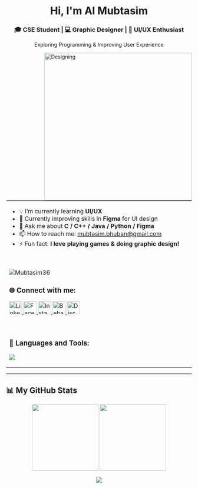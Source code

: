 <h1 align="center">Hi, I'm Al Mubtasim</h1>
<h3 align="center">🎓 CSE Student | 💻 Graphic Designer | 🎨 UI/UX Enthusiast</h3>
<p align="center">Exploring Programming & Improving User Experience</p>
<img align="right" alt="Designing" width="400" src="https://media.giphy.com/media/R03zWv5p1oNSQd91EP/giphy.gif" >


<table>
  <tr>
    <!-- Left Column -->
    <td width="60%" valign="top">

-  💡 I’m currently learning **UI/UX**  
- 🎨 Currently improving skills in **Figma** for UI design  
- 💬 Ask me about **C / C++ / Java / Python / Figma**  
- 📫 How to reach me: [mubtasim.bhuban@gmail.com](mailto:mubtasim.bhuban@gmail.com)  
- ⚡ Fun fact: **I love playing games & doing graphic design!**

<br/>
<p align="left"> <img src="https://komarev.com/ghpvc/?username=Mubtasim36&label=Profile%20views&color=0e75b6&style=flat" alt="Mubtasim36" /> </p>

<h3>🌐 Connect with me:</h3>

<p>
  <a href="https://www.linkedin.com/in/almubtasim/" target="_blank">
    <img src="https://upload.wikimedia.org/wikipedia/commons/thumb/8/81/LinkedIn_icon.svg/1024px-LinkedIn_icon.svg.png" alt="LinkedIn" height="35" />
  </a>
  <a href="https://www.facebook.com/Bhuban36" target="_blank">
    <img src="https://upload.wikimedia.org/wikipedia/commons/thumb/5/51/Facebook_f_logo_%282019%29.svg/1280px-Facebook_f_logo_%282019%29.svg.png" alt="Facebook" height="35" />
  </a>
  <a href="https://instagram.com/im_bhubann" target="_blank">
    <img src="https://upload.wikimedia.org/wikipedia/commons/thumb/a/a5/Instagram_icon.png/2048px-Instagram_icon.png" alt="Instagram" height="35" />
  </a>
  <a href="https://www.behance.net/almubtasim" target="_blank">
    <img src="https://cdn.worldvectorlogo.com/logos/behance-1.svg" alt="Behance" height="35" />
  </a>
  <a href="https://discordapp.com/users/aethe3636" target="_blank">
    <img src="https://static.vecteezy.com/system/resources/previews/006/892/625/non_2x/discord-logo-icon-editorial-free-vector.jpg" alt="Discord" height="35" />
  </a>
</p>

<br/>

<h3>🚀 Languages and Tools:</h3>
<p>
  <img src="https://skillicons.dev/icons?i=c,cpp,java,python,arduino,figma,ps" />
</p>

  </tr>
</table>

---

## 📊 My GitHub Stats

<p align="center">
  <img height="180px" src="https://github-readme-stats.vercel.app/api?username=Mubtasim36&show_icons=true&theme=tokyonight" />
  <img height="180px" src="https://github-readme-stats.vercel.app/api/top-langs/?username=Mubtasim36&layout=compact&theme=tokyonight" />
</p>

<p align="center">
  <img src="https://github-readme-streak-stats.herokuapp.com/?user=Mubtasim36&theme=tokyonight" />
</p>
